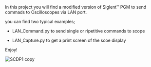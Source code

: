 In this project you will find a modified version of Siglent™ PGM to send commads to Oscilloscopes via LAN port.

you can find two typical examples;

- LAN_Command.py to send single or ripetitive commands to scope

- LAN_Capture.py to get a print screen of the scoe display

Enjoy!


![SCDP1 copy](https://user-images.githubusercontent.com/50479511/161375770-c8e78ae7-6faf-4fe7-adea-0dafb0aae053.jpg)
